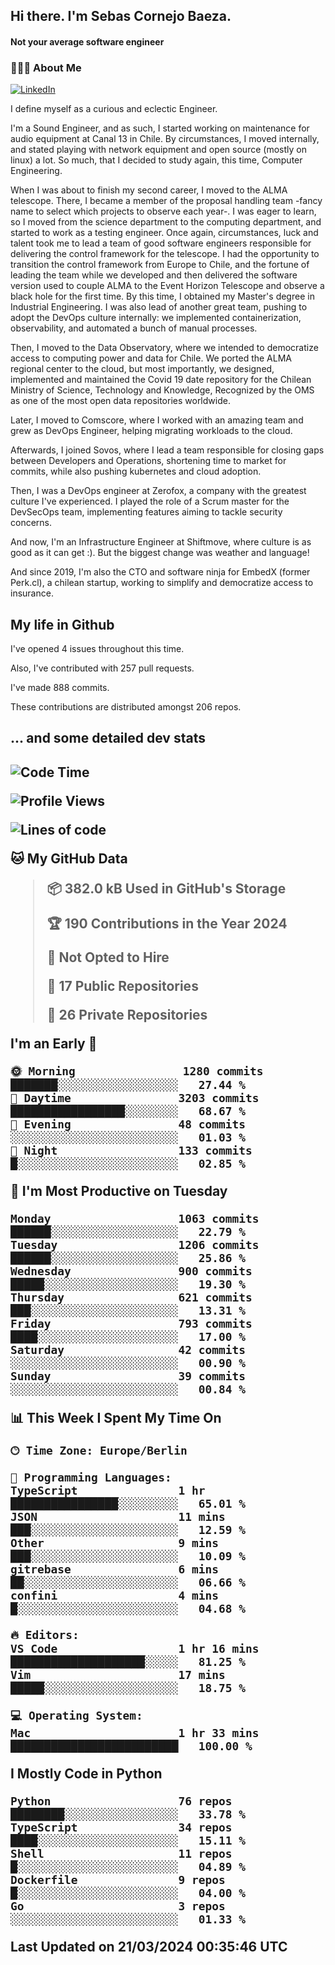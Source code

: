 <h2> Hi there.  I'm Sebas Cornejo Baeza.</h2>
<h4> Not your average software engineer</h4>
<h3> 👨🏻‍💻 About Me </h3>
<a href="http://linkedin.com/in/sebastian-cornejo-baeza/"><img alt="LinkedIn" src="https://img.shields.io/badge/Sebas%20Cornejo%20-informational?style=appveyor&logo=linkedin"></a>


I define myself as a curious and eclectic Engineer.

I'm a Sound Engineer, and as such, I started working on maintenance for audio equipment at Canal 13 in Chile.
By circumstances, I moved internally, and stated playing with network equipment and open source (mostly on linux) 
a lot. So much, that I decided to study again, this time, Computer Engineering.

When I was about to finish my second career, I moved to the ALMA telescope. There, I became a member of the proposal handling team
-fancy name to select which projects to observe each year-. 
I was eager to learn, so I moved from the science department to the computing department, and started to work as 
a testing engineer. Once again, circumstances, luck and talent took me to lead a team of good software engineers 
responsible for delivering the control framework for the telescope. I had the opportunity to transition the control framework from
Europe to Chile, and the fortune of leading the team while we developed and then delivered the software
version used to couple ALMA to the Event Horizon Telescope and observe a black hole for the first time.
By this time, I obtained my Master's degree in Industrial Engineering.
I was also lead of another great team, pushing to adopt the DevOps culture internally: we implemented containerization, observability, and automated a bunch of manual processes.

Then, I moved to the Data Observatory, where we intended to democratize access to computing power
and data for Chile. We ported the ALMA regional center to the cloud, but most importantly, we designed, implemented
and maintained the Covid 19 date repository for the Chilean Ministry of Science, Technology and Knowledge, Recognized by the OMS as one of the most open
data repositories worldwide.

Later, I moved to Comscore, where I worked with an amazing team and grew as DevOps Engineer, helping migrating workloads to the cloud.

Afterwards, I joined Sovos, where I lead a team responsible for closing gaps between Developers and Operations, shortening time to market for commits, while
also pushing kubernetes and cloud adoption.

Then, I was a DevOps engineer at Zerofox, a company with the greatest culture I've experienced. I played the role of a Scrum master for the DevSecOps team,
implementing features aiming to tackle security concerns.

And now, I'm an Infrastructure Engineer at Shiftmove, where culture is as good as it can get :). But the biggest change was weather and language!
 
And since 2019, I'm also the CTO and software ninja for EmbedX (former Perk.cl), a chilean startup, working to simplify and democratize access to insurance.

<h2> My life in Github </h2>

I've opened 4 issues throughout this time.

Also, I've contributed with 257 pull requests.

I've made 888 commits.

These contributions are distributed amongst 206 repos.

<h2>... and some detailed dev stats<h2>

<!--START_SECTION:waka-->
![Code Time](http://img.shields.io/badge/Code%20Time-695%20hrs%2029%20mins-blue)

![Profile Views](http://img.shields.io/badge/Profile%20Views-4-blue)

![Lines of code](https://img.shields.io/badge/From%20Hello%20World%20I%27ve%20Written-1.3%20million%20lines%20of%20code-blue)

**🐱 My GitHub Data** 

> 📦 382.0 kB Used in GitHub's Storage 
 > 
> 🏆 190 Contributions in the Year 2024
 > 
> 🚫 Not Opted to Hire
 > 
> 📜 17 Public Repositories 
 > 
> 🔑 26 Private Repositories 
 > 
**I'm an Early 🐤** 

```text
🌞 Morning                1280 commits        ███████░░░░░░░░░░░░░░░░░░   27.44 % 
🌆 Daytime                3203 commits        █████████████████░░░░░░░░   68.67 % 
🌃 Evening                48 commits          ░░░░░░░░░░░░░░░░░░░░░░░░░   01.03 % 
🌙 Night                  133 commits         █░░░░░░░░░░░░░░░░░░░░░░░░   02.85 % 
```
📅 **I'm Most Productive on Tuesday** 

```text
Monday                   1063 commits        ██████░░░░░░░░░░░░░░░░░░░   22.79 % 
Tuesday                  1206 commits        ██████░░░░░░░░░░░░░░░░░░░   25.86 % 
Wednesday                900 commits         █████░░░░░░░░░░░░░░░░░░░░   19.30 % 
Thursday                 621 commits         ███░░░░░░░░░░░░░░░░░░░░░░   13.31 % 
Friday                   793 commits         ████░░░░░░░░░░░░░░░░░░░░░   17.00 % 
Saturday                 42 commits          ░░░░░░░░░░░░░░░░░░░░░░░░░   00.90 % 
Sunday                   39 commits          ░░░░░░░░░░░░░░░░░░░░░░░░░   00.84 % 
```


📊 **This Week I Spent My Time On** 

```text
🕑︎ Time Zone: Europe/Berlin

💬 Programming Languages: 
TypeScript               1 hr                ████████████████░░░░░░░░░   65.01 % 
JSON                     11 mins             ███░░░░░░░░░░░░░░░░░░░░░░   12.59 % 
Other                    9 mins              ███░░░░░░░░░░░░░░░░░░░░░░   10.09 % 
gitrebase                6 mins              ██░░░░░░░░░░░░░░░░░░░░░░░   06.66 % 
confini                  4 mins              █░░░░░░░░░░░░░░░░░░░░░░░░   04.68 % 

🔥 Editors: 
VS Code                  1 hr 16 mins        ████████████████████░░░░░   81.25 % 
Vim                      17 mins             █████░░░░░░░░░░░░░░░░░░░░   18.75 % 

💻 Operating System: 
Mac                      1 hr 33 mins        █████████████████████████   100.00 % 
```

**I Mostly Code in Python** 

```text
Python                   76 repos            ████████░░░░░░░░░░░░░░░░░   33.78 % 
TypeScript               34 repos            ████░░░░░░░░░░░░░░░░░░░░░   15.11 % 
Shell                    11 repos            █░░░░░░░░░░░░░░░░░░░░░░░░   04.89 % 
Dockerfile               9 repos             █░░░░░░░░░░░░░░░░░░░░░░░░   04.00 % 
Go                       3 repos             ░░░░░░░░░░░░░░░░░░░░░░░░░   01.33 % 
```




 Last Updated on 21/03/2024 00:35:46 UTC
<!--END_SECTION:waka-->
